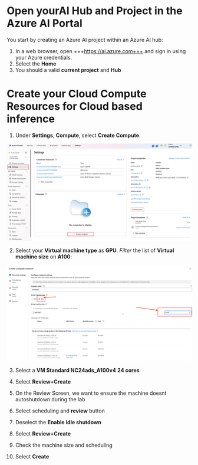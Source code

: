 # Open yourAI Hub and Project in the Azure AI Portal

You start by creating an Azure AI project within an Azure AI hub:

1. In a web browser, open +++https://ai.azure.com+++ and sign in using your Azure credentials.
1. Select the **Home** 
1. You should a valid **current project** and **Hub**

# Create your Cloud Compute Resources for Cloud based inference

1. Under **Settings**, **Compute**, select **Create Compute**.

  ![Create Azure AI Compute](./images/compute-create.png)

2. Select your **Virtual machine type** as **GPU**. *Filter* the list of **Virtual machine size** on **A100**: 
    
  ![Compte Size](./images/compute-size.png)
    
3. Select a **VM Standard NC24ads_A100v4**  **24 cores**

4. Select **Review+Create**


5. On the Review Screen, we want to ensure the machine doesnt autoshutdown during the lab 

6. Select scheduling and **review** button 

7. Deselect the **Enable idle shutdown**

8. Select **Review+Create**

9. Check the machine size and scheduling 

10. Select **Create**

